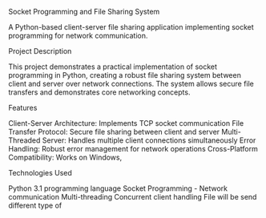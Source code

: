 
 Socket Programming and File Sharing System

A Python-based client-server file sharing application implementing socket programming for network communication.

 Project Description

This project demonstrates a practical implementation of socket programming in Python, creating a robust file sharing system between client and server over network connections. The system allows secure file transfers and demonstrates core networking concepts.

 Features

Client-Server Architecture: Implements TCP socket communication
File Transfer Protocol: Secure file sharing between client and server
Multi-Threaded Server: Handles multiple client connections simultaneously
Error Handling: Robust error management for network operations
Cross-Platform Compatibility: Works on Windows, 

 Technologies Used

Python 3.1 programming language
Socket Programming - Network communication
Multi-threading Concurrent client handling
File will be send different type of 


